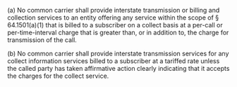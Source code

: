 (a) No common carrier shall provide interstate transmission or billing and collection services to an entity offering any service within the scope of § 64.1501(a)(1) that is billed to a subscriber on a collect basis at a per-call or per-time-interval charge that is greater than, or in addition to, the charge for transmission of the call.

(b) No common carrier shall provide interstate transmission services for any collect information services billed to a subscriber at a tariffed rate unless the called party has taken affirmative action clearly indicating that it accepts the charges for the collect service.

